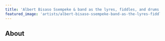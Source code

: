 ```yaml
---
title: 'Albert Bisaso Ssempeke & band as the lyres, fiddles, and drums ensemble (abadongo)'
featured_image: 'artists/albert-bisaso-ssempeke-band-as-the-lyres-fiddles-and-drums-ensemble-abadongo.jpg'
---
```


## About


